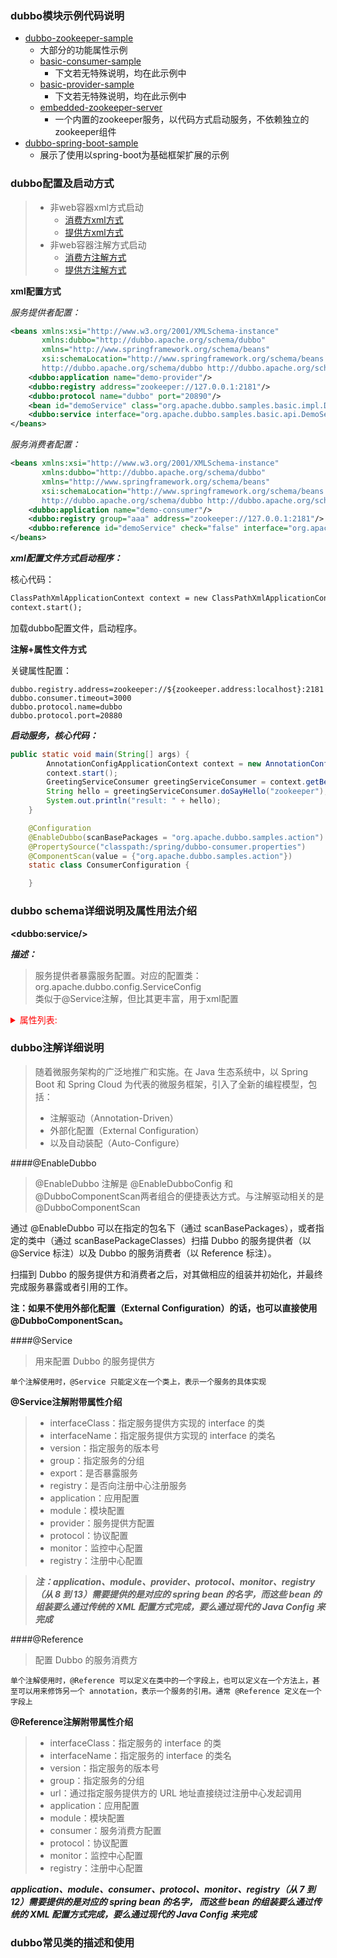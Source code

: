 ### dubbo模块示例代码说明

- [dubbo-zookeeper-sample](../../../code/dubbo-zookeeper-sample)
    - 大部分的功能属性示例
    - [basic-consumer-sample](../../../code/dubbo-zookeeper-sample/basic-consumer-sample)
        - 下文若无特殊说明，均在此示例中
    - [basic-provider-sample](../../../code/dubbo-zookeeper-sample/basic-provider-sample) 
        - 下文若无特殊说明，均在此示例中
    - [embedded-zookeeper-server](../../../code/dubbo-zookeeper-sample/embedded-zookeeper-server)
        - 一个内置的zookeeper服务，以代码方式启动服务，不依赖独立的zookeeper组件
- [dubbo-spring-boot-sample](../../../code/dubbo-zookeeper-sample)
    - 展示了使用以spring-boot为基础框架扩展的示例


### dubbo配置及启动方式

>- 非web容器xml方式启动
>   - [消费方xml方式](../../../code/dubbo-zookeeper-sample/basic-consumer-sample)
>   - [提供方xml方式](../../../code/dubbo-zookeeper-sample/basic-provider-sample)
>- 非web容器注解方式启动
>   - [消费方注解方式](../../../code/dubbo-zookeeper-sample/basic-consumer-sample)
>   - [提供方注解方式](../../../code/dubbo-zookeeper-sample/basic-provider-sample)


**xml配置方式**

*服务提供者配置：*

```xml
<beans xmlns:xsi="http://www.w3.org/2001/XMLSchema-instance"
       xmlns:dubbo="http://dubbo.apache.org/schema/dubbo"
       xmlns="http://www.springframework.org/schema/beans"
       xsi:schemaLocation="http://www.springframework.org/schema/beans http://www.springframework.org/schema/beans/spring-beans.xsd
       http://dubbo.apache.org/schema/dubbo http://dubbo.apache.org/schema/dubbo/dubbo.xsd">
    <dubbo:application name="demo-provider"/>
    <dubbo:registry address="zookeeper://127.0.0.1:2181"/>
    <dubbo:protocol name="dubbo" port="20890"/>
    <bean id="demoService" class="org.apache.dubbo.samples.basic.impl.DemoServiceImpl"/>
    <dubbo:service interface="org.apache.dubbo.samples.basic.api.DemoService" ref="demoService"/>
</beans>
```

*服务消费者配置：*

```xml
<beans xmlns:xsi="http://www.w3.org/2001/XMLSchema-instance"
       xmlns:dubbo="http://dubbo.apache.org/schema/dubbo"
       xmlns="http://www.springframework.org/schema/beans"
       xsi:schemaLocation="http://www.springframework.org/schema/beans http://www.springframework.org/schema/beans/spring-beans.xsd
       http://dubbo.apache.org/schema/dubbo http://dubbo.apache.org/schema/dubbo/dubbo.xsd">
    <dubbo:application name="demo-consumer"/>
    <dubbo:registry group="aaa" address="zookeeper://127.0.0.1:2181"/>
    <dubbo:reference id="demoService" check="false" interface="org.apache.dubbo.samples.basic.api.DemoService"/>
</beans>
```

***xml配置文件方式启动程序：***

核心代码：
```cmd
ClassPathXmlApplicationContext context = new ClassPathXmlApplicationContext("spring/dubbo-demo-consumer.xml");
context.start();
```

加载dubbo配置文件，启动程序。

**注解+属性文件方式**

关键属性配置：

```properties
dubbo.registry.address=zookeeper://${zookeeper.address:localhost}:2181
dubbo.consumer.timeout=3000
dubbo.protocol.name=dubbo
dubbo.protocol.port=20880
```

***启动服务，核心代码：***

```java
public static void main(String[] args) {
        AnnotationConfigApplicationContext context = new AnnotationConfigApplicationContext(ConsumerConfiguration.class);
        context.start();
        GreetingServiceConsumer greetingServiceConsumer = context.getBean(GreetingServiceConsumer.class);
        String hello = greetingServiceConsumer.doSayHello("zookeeper");
        System.out.println("result: " + hello);
    }

    @Configuration
    @EnableDubbo(scanBasePackages = "org.apache.dubbo.samples.action")
    @PropertySource("classpath:/spring/dubbo-consumer.properties")
    @ComponentScan(value = {"org.apache.dubbo.samples.action"})
    static class ConsumerConfiguration {

    }
```

### dubbo schema详细说明及属性用法介绍

**&lt;dubbo:service/&gt;**

***描述：***

>服务提供者暴露服务配置。对应的配置类：org.apache.dubbo.config.ServiceConfig<br>
类似于@Service注解，但比其更丰富，用于xml配置

<details>
<summary style="color:red;">属性列表:</summary>

属性|	对应URL参数|	类型|	是否必填|	缺省值|	作用|	描述|	兼容性|
|:----:|:----:|:----:|:----:|:----:|:----:|:----:|:----|
interface|		|class|	必填	|	&nbsp;|服务发现|	服务接口名|	1.0.0以上版本|
ref|		|object|	必填	|	&nbsp;|服务发现|	服务对象实现引用|	1.0.0以上版本|
version|	|version|	string|	可选|	0.0.0	|服务发现	服务版本，建议使用两位数字版本，如：1.0，通常在接口不兼容时版本号才需要升级|	1.0.0以上版本|
group|	group|	string|	可选|		|服务发现|	服务分组，当一个接口有多个实现，可以用分组区分|	1.0.7以上版本|
path|	<path>|	string|	可选|	缺省为接口名|	服务发现|	服务路径 (注意：1.0不支持自定义路径，总是使用接口名，如果有1.0调2.0，配置服务路径可能不兼容)|	1.0.12以上版本|
delay|	delay|	int|	可选|	0	|性能调优	延迟注册服务时间(毫秒) ，设为-1时，表示延迟到Spring容器初始化完成时暴露服务|	1.0.14以上版本|
timeout|	timeout|	int|	可选|	1000	|性能调优	远程服务调用超时时间(毫秒)|	2.0.0以上版本|
retries|	retries|	int|	可选|	2	|性能调优	|远程服务调用重试次数，不包括第一次调用，不需要重试请设为0|	2.0.0以上版本|
connections|	connections|	int	|可选	|100	|性能调优	|对每个提供者的最大连接数，rmi、http、hessian等短连接协议表示限制连接数，dubbo等长连接协表示建立的长连接个数|	2.0.0以上版本
loadbalance|	loadbalance|	string|	可选	|random	|性能调优|	负载均衡策略，可选值：random,roundrobin,leastactive，分别表示：随机，轮询，最少活跃调用|	2.0.0以上版本
async|	async|	boolean|	可选|	false|	性能调优|	是否缺省异步执行，不可靠异步，只是忽略返回值，不阻塞执行线程	|2.0.0以上版本
local|	local|	class/boolean|	可选|	false|	服务治理|	设为true，表示使用缺省代理类名，即：接口名 + Local后缀，已废弃，请使用stub|	2.0.0以上版本
stub|	stub|	class/boolean|	可选|	false|	服务治理|	设为true，表示使用缺省代理类名，即：接口名 + Stub后缀，服务接口客户端本地代理类名，用于在客户端执行本地逻辑，如本地缓存等，该本地代理类的构造函数必须允许传入远程代理对象，构造函数如：public XxxServiceStub(XxxService xxxService)|	2.0.0以上版本
mock|	mock|	class/boolean|	可选|	false|	服务治理|	设为true，表示使用缺省Mock类名，即：接口名 + Mock后缀，服务接口调用失败Mock实现类，该Mock类必须有一个无参构造函数，与Local的区别在于，Local总是被执行，而Mock只在出现非业务异常(比如超时，网络异常等)时执行，Local在远程调用之前执行，Mock在远程调用后执行。|	2.0.0以上版本
token|	token|	string/boolean|	可选|	false|	服务治理|	令牌验证，为空表示不开启，如果为true，表示随机生成动态令牌，否则使用静态令牌，令牌的作用是防止消费者绕过注册中心直接访问，保证注册中心的授权功能有效，如果使用点对点调用，需关闭令牌功能|	2.0.0以上版本
registry|		|string|	可选|	缺省向所有registry注册|	配置关联|	向指定注册中心注册，在多个注册中心时使用，值为<dubbo:registry>的id属性，多个注册中心ID用逗号分隔，如果不想将该服务注册到任何registry，可将值设为N/A|	2.0.0以上版本
provider|		|string|	可选|	缺使用第一个provider配置|	配置关联|	指定provider，值为<dubbo:provider>的id属性|	2.0.0以上版本|
deprecated|	deprecated|	boolean|	可选|	false|	服务治理|	服务是否过时，如果设为true，消费方引用时将打印服务过时警告error日志|	2.0.5以上版本|
dynamic|	dynamic|	boolean|	可选|	true|	服务治理|	服务是否动态注册，如果设为false，注册后将显示后disable状态，需人工启用，并且服务提供者停止时，也不会自动取消册，需人工禁用。|	2.0.5以上版本|
accesslog|	accesslog|	string/boolean|	可选	|false	|服务治理	|设为true，将向logger中输出访问日志，也可填写访问日志文件路径，直接把访问日志输出到指定文件|	2.0.5以上版本|
owner|	owner|	string|	可选	|	|服务治理|	服务负责人，用于服务治理，请填写负责人公司邮箱前缀|	2.0.5以上版本
document|	document|	string|	可选|	&nbsp;	|服务治理	服务文档URL|	2.0.5以上版本|
weight|	weight|	int	|可选	|&nbsp;|	性能调优	|服务权重	|2.0.5以上版本|
executes|	executes|	int|	可选	|0	|性能调优	|服务提供者每服务每方法最大可并行执行请求数|	2.0.5以上版本|
proxy|	proxy|	string|	可选	|javassist|	性能调优|	生成动态代理方式，可选：jdk/javassist|	2.0.5以上版本|
cluster|	cluster|	string	|可选|	failover	|性能调优|	集群方式，可选：failover/failfast/failsafe/failback/forking|	2.0.5以上版本|
filter|	service.filter|	string|	可选|	default|	性能调优|	服务提供方远程调用过程拦截器名称，多个名称用逗号分隔|	2.0.5以上版本|
listener|	exporter.listener|	string|	可选|	default|	性能调优|	服务提供方导出服务监听器名称，多个名称用逗号分隔| &nbsp;|	
protocol|	|	string|	可选	|	|配置关联	使用指定的协议暴露服务，在多协议时使用，值为<dubbo:protocol>的id属性，多个协议ID用逗号分隔|	2.0.5以上版本|
layer|	layer|	string|	可选	|	|服务治理	服务提供者所在的分层。如：biz、dao、intl:web、china:acton。|	2.0.7以上版本|
register|	register|	boolean|	可选|	true|	服务治理	该协议的服务是否注册到注册中心	|2.0.8以上版本|

</details>

### dubbo注解详细说明
> 随着微服务架构的广泛地推广和实施。在 Java 生态系统中，以 Spring Boot 和 Spring Cloud 为代表的微服务框架，引入了全新的编程模型，包括：
>- 注解驱动（Annotation-Driven）
>- 外部化配置（External Configuration）
>- 以及自动装配（Auto-Configure）

####@EnableDubbo

>@EnableDubbo 注解是 @EnableDubboConfig 和 @DubboComponentScan两者组合的便捷表达方式。与注解驱动相关的是 @DubboComponentScan

通过 @EnableDubbo 可以在指定的包名下（通过 scanBasePackages），或者指定的类中（通过 scanBasePackageClasses）扫描 Dubbo 的服务提供者（以 @Service 标注）以及 Dubbo 的服务消费者（以 Reference 标注）。

扫描到 Dubbo 的服务提供方和消费者之后，对其做相应的组装并初始化，并最终完成服务暴露或者引用的工作。

**注：如果不使用外部化配置（External Configuration）的话，也可以直接使用 @DubboComponentScan。**

####@Service

>用来配置 Dubbo 的服务提供方

    单个注解使用时，@Service 只能定义在一个类上，表示一个服务的具体实现

**@Service注解附带属性介绍**

>- interfaceClass：指定服务提供方实现的 interface 的类
>- interfaceName：指定服务提供方实现的 interface 的类名
>- version：指定服务的版本号
>- group：指定服务的分组
>- export：是否暴露服务
>- registry：是否向注册中心注册服务
>- application：应用配置
>- module：模块配置
>- provider：服务提供方配置
>- protocol：协议配置
>- monitor：监控中心配置
>- registry：注册中心配置

>***注：application、module、provider、protocol、monitor、registry（从 8 到 13）需要提供的是对应的 spring bean 
的名字，而这些 bean 的组装要么通过传统的 XML 配置方式完成，要么通过现代的 Java Config 来完成***

####@Reference

>配置 Dubbo 的服务消费方

    单个注解使用时，@Reference 可以定义在类中的一个字段上，也可以定义在一个方法上，甚至可以用来修饰另一个 annotation，表示一个服务的引用。通常 @Reference 定义在一个字段上

**@Reference注解附带属性介绍**

>- interfaceClass：指定服务的 interface 的类
>- interfaceName：指定服务的 interface 的类名
>- version：指定服务的版本号
>- group：指定服务的分组
>- url：通过指定服务提供方的 URL 地址直接绕过注册中心发起调用
>- application：应用配置
>- module：模块配置
>- consumer：服务消费方配置
>- protocol：协议配置
>- monitor：监控中心配置
>- registry：注册中心配置

***application、module、consumer、protocol、monitor、registry（从 7 到 12）需要提供的是对应的 spring bean 的名字，
而这些 bean 的组装要么通过传统的 XML 配置方式完成，要么通过现代的 Java Config 来完成***
### dubbo常见类的描述和使用
